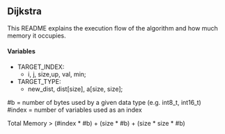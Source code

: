 ## Dijkstra 
This README explains the execution flow of the algorithm and how much memory it occupies.

#### Variables
* TARGET_INDEX:  
	* i, j, size,up, val, min;  
* TARGET_TYPE:  
	* new_dist, dist[size], a[size, size];

#b = number of bytes used by a given data type (e.g. int8_t, int16_t)  
#index = number of variables used as an index  

Total Memory > (#index * #b) + (size * #b) + (size * size * #b)
